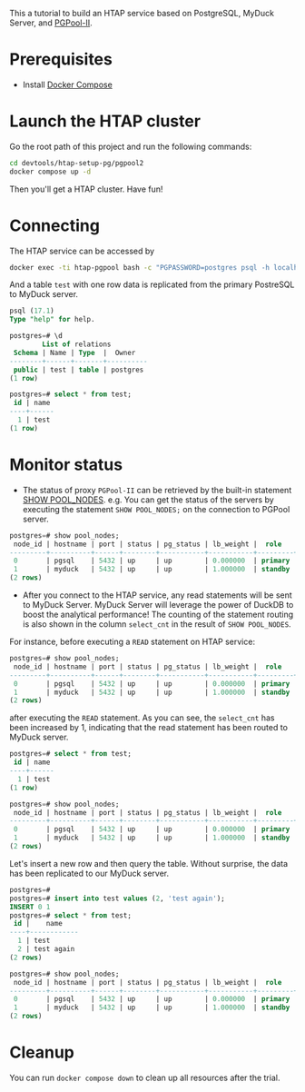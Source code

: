 This a tutorial to build an HTAP service based on PostgreSQL, MyDuck Server, and [PGPool-II](https://www.pgpool.net/docs/pgpool-II-4.2.5/en/html/index.html).

# Prerequisites

* Install [Docker Compose](https://docs.docker.com/compose/install/)

# Launch the HTAP cluster

Go the root path of this project and run the following commands:

```sh
cd devtools/htap-setup-pg/pgpool2
docker compose up -d
```

Then you'll get a HTAP cluster. Have fun!

# Connecting

The HTAP service can be accessed by

```sh
docker exec -ti htap-pgpool bash -c "PGPASSWORD=postgres psql -h localhost -U postgres -d postgres"
``` 

And a table `test` with one row data is replicated from the primary PostreSQL to MyDuck server.

```sql
psql (17.1)
Type "help" for help.

postgres=# \d
        List of relations
 Schema | Name | Type  |  Owner
--------+------+-------+----------
 public | test | table | postgres
(1 row)

postgres=# select * from test;
 id | name
----+------
  1 | test
(1 row)
```

# Monitor status

* The status of proxy `PGPool-II` can be retrieved by the built-in statement [SHOW POOL_NODES](https://www.pgpool.net/docs/latest/en/html/sql-show-pool-nodes.html). e.g. You can get the status of the servers by executing the statement `SHOW POOL_NODES;` on the connection to PGPool server.
```sql
postgres=# show pool_nodes;
 node_id | hostname | port | status | pg_status | lb_weight |  role   | pg_role | select_cnt | load_balance_node | replication_delay | replication_state | replication_sync_state | last_status_change  
---------+----------+------+--------+-----------+-----------+---------+---------+------------+-------------------+-------------------+-------------------+------------------------+---------------------
 0       | pgsql    | 5432 | up     | up        | 0.000000  | primary | primary | 1          | false             | 0                 |                   |                        | 2024-11-20 14:24:25
 1       | myduck   | 5432 | up     | up        | 1.000000  | standby | standby | 0          | true              | 288784            | streaming         | async                  | 2024-11-20 14:24:25
(2 rows)
```

* After you connect to the HTAP service, any read statements will be sent to MyDuck Server. MyDuck Server will leverage the power of DuckDB to boost the analytical performance! The counting of the statement routing is also shown in the column `select_cnt` in the result of `SHOW POOL_NODES`.

For instance, before executing a `READ` statement on HTAP service:
```sql
postgres=# show pool_nodes;
 node_id | hostname | port | status | pg_status | lb_weight |  role   | pg_role | select_cnt | load_balance_node | replication_delay | replication_state | replication_sync_state | last_status_change  
---------+----------+------+--------+-----------+-----------+---------+---------+------------+-------------------+-------------------+-------------------+------------------------+---------------------
 0       | pgsql    | 5432 | up     | up        | 0.000000  | primary | primary | 1          | false             | 0                 |                   |                        | 2024-11-20 14:24:25
 1       | myduck   | 5432 | up     | up        | 1.000000  | standby | standby | 0          | true              | 288784            | streaming         | async                  | 2024-11-20 14:24:25
(2 rows)
```

after executing the `READ` statement. As you can see, the `select_cnt` has been increased by 1, indicating that the read statement has been routed to MyDuck server.
```sql
postgres=# select * from test;
 id | name 
----+------
  1 | test
(1 row)

postgres=# show pool_nodes;
 node_id | hostname | port | status | pg_status | lb_weight |  role   | pg_role | select_cnt | load_balance_node | replication_delay | replication_state | replication_sync_state | last_status_change  
---------+----------+------+--------+-----------+-----------+---------+---------+------------+-------------------+-------------------+-------------------+------------------------+---------------------
 0       | pgsql    | 5432 | up     | up        | 0.000000  | primary | primary | 1          | false             | 0                 |                   |                        | 2024-11-20 14:24:25
 1       | myduck   | 5432 | up     | up        | 1.000000  | standby | standby | 1          | true              | 288784            | streaming         | async                  | 2024-11-20 14:24:25
(2 rows)
```

Let's insert a new row and then query the table. Without surprise, the data has been replicated to our MyDuck server.
```sql
postgres=# 
postgres=# insert into test values (2, 'test again');
INSERT 0 1
postgres=# select * from test;
 id |    name    
----+------------
  1 | test
  2 | test again
(2 rows)

postgres=# show pool_nodes;
 node_id | hostname | port | status | pg_status | lb_weight |  role   | pg_role | select_cnt | load_balance_node | replication_delay | replication_state | replication_sync_state | last_status_change  
---------+----------+------+--------+-----------+-----------+---------+---------+------------+-------------------+-------------------+-------------------+------------------------+---------------------
 0       | pgsql    | 5432 | up     | up        | 0.000000  | primary | primary | 1          | false             | 0                 |                   |                        | 2024-11-20 14:24:25
 1       | myduck   | 5432 | up     | up        | 1.000000  | standby | standby | 2          | true              | 48                | streaming         | async                  | 2024-11-20 14:24:25
(2 rows)
```

# Cleanup

You can run `docker compose down` to clean up all resources after the trial.

